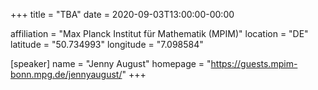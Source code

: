+++
title = "TBA"
date = 2020-09-03T13:00:00-00:00

affiliation = "Max Planck Institut für Mathematik (MPIM)"
location = "DE"
latitude = "50.734993"
longitude = "7.098584"

[speaker]
  name = "Jenny August"
  homepage = "https://guests.mpim-bonn.mpg.de/jennyaugust/"
+++
